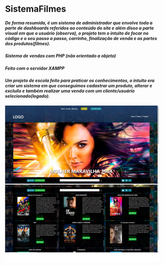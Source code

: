 # SistemaFilmes
##### De forma resumida, é um sistema de administrador que envolve toda a parte de dashboards referidos ao conteúdo do site e além disso a parte visual em que o usuário (observa), o projeto tem o intuito de focar no código e o seu passo a passo, carrinho, finalização de venda e as partes dos produtos(filmes).</p>
##### Sistema de vendas com PHP (não orientado a objeto)</p>
##### Feito com o servidor XAMPP</p>
##### Um projeto de escola feito para praticar os conhecimentos, o intuito era criar um sistema em que conseguimos cadastrar um produto, alterar e excluílo e também realizar uma venda com um cliente/usuário selecionado(logado).</p>

<img src="1.png">

<img src="2.png">


